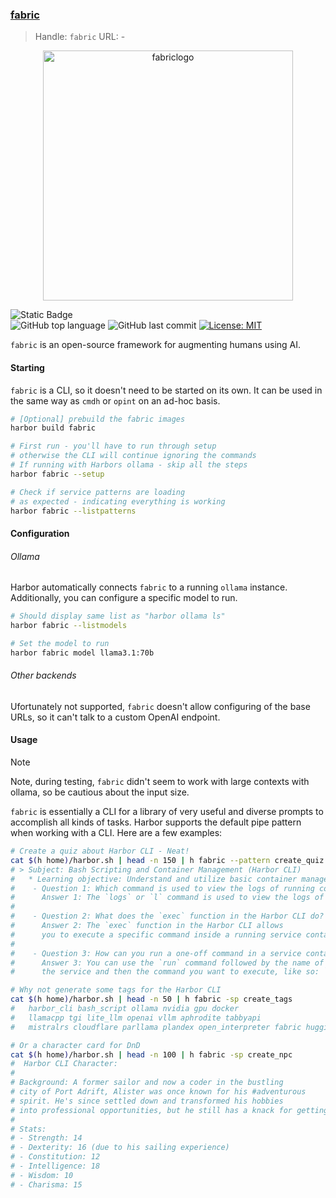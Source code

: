 ### [fabric](https://github.com/danielmiessler/fabric)

> Handle: `fabric`
> URL: -

<div align="center">

<img src="https://github.com/danielmiessler/fabric/blob/main/images/fabric-logo-gif.gif" alt="fabriclogo" width="400" height="400"/>
</div>

![Static Badge](https://img.shields.io/badge/mission-human_flourishing_via_AI_augmentation-purple)
<br />
![GitHub top language](https://img.shields.io/github/languages/top/danielmiessler/fabric)
![GitHub last commit](https://img.shields.io/github/last-commit/danielmiessler/fabric)
[![License: MIT](https://img.shields.io/badge/License-MIT-green.svg)](https://opensource.org/licenses/MIT)

<p class="align center">
<code>fabric</code> is an open-source framework for augmenting humans using AI.
</p>

#### Starting

`fabric` is a CLI, so it doesn't need to be started on its own. It can be used in the same way as `cmdh` or `opint` on an ad-hoc basis.

```bash
# [Optional] prebuild the fabric images
harbor build fabric

# First run - you'll have to run through setup
# otherwise the CLI will continue ignoring the commands
# If running with Harbors ollama - skip all the steps
harbor fabric --setup

# Check if service patterns are loading
# as expected - indicating everything is working
harbor fabric --listpatterns
```

#### Configuration

###### Ollama

Harbor automatically connects `fabric` to a running `ollama` instance. Additionally, you can configure a specific model to run.

```bash
# Should display same list as "harbor ollama ls"
harbor fabric --listmodels

# Set the model to run
harbor fabric model llama3.1:70b
```

###### Other backends

Ufortunately not supported, `fabric` doesn't allow configuring of the base URLs, so it can't talk to a custom OpenAI endpoint.

#### Usage

> [!NOTE]
> Note, during testing, `fabric` didn't seem to work with large contexts with ollama, so be cautious about the input size.

`fabric` is essentially a CLI for a library of very useful and diverse prompts to accomplish all kinds of tasks. Harbor supports the default pipe pattern when working with a CLI. Here are a few examples:

```bash
# Create a quiz about Harbor CLI - Neat!
cat $(h home)/harbor.sh | head -n 150 | h fabric --pattern create_quiz --stream
# > Subject: Bash Scripting and Container Management (Harbor CLI)
#   * Learning objective: Understand and utilize basic container management functions in a bash script
#    - Question 1: Which command is used to view the logs of running containers?
#      Answer 1: The `logs` or `l` command is used to view the logs of running containers.
#
#    - Question 2: What does the `exec` function in the Harbor CLI do?
#      Answer 2: The `exec` function in the Harbor CLI allows
#      you to execute a specific command inside a running service container.
#
#    - Question 3: How can you run a one-off command in a service container using the Harbor CLI?
#      Answer 3: You can use the `run` command followed by the name of
#      the service and then the command you want to execute, like so: `./harbor.sh run <service> <command>`.

# Why not generate some tags for the Harbor CLI
cat $(h home)/harbor.sh | head -n 50 | h fabric -sp create_tags
#   harbor_cli bash_script ollama nvidia gpu docker
#   llamacpp tgi lite_llm openai vllm aphrodite tabbyapi
#   mistralrs cloudflare parllama plandex open_interpreter fabric hugging_face

# Or a character card for DnD
cat $(h home)/harbor.sh | head -n 100 | h fabric -sp create_npc
#  Harbor CLI Character:
#
# Background: A former sailor and now a coder in the bustling
# city of Port Adrift, Alister was once known for his #adventurous
# spirit. He's since settled down and transformed his hobbies
# into professional opportunities, but he still has a knack for getting into trouble.
#
# Stats:
# - Strength: 14
# - Dexterity: 16 (due to his sailing experience)
# - Constitution: 12
# - Intelligence: 18
# - Wisdom: 10
# - Charisma: 15
```
